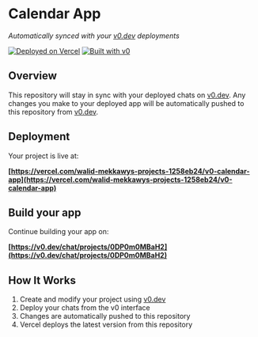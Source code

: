 # Calendar App

*Automatically synced with your [v0.dev](https://v0.dev) deployments*

[![Deployed on Vercel](https://img.shields.io/badge/Deployed%20on-Vercel-black?style=for-the-badge&logo=vercel)](https://vercel.com/walid-mekkawys-projects-1258eb24/v0-calendar-app)
[![Built with v0](https://img.shields.io/badge/Built%20with-v0.dev-black?style=for-the-badge)](https://v0.dev/chat/projects/0DP0m0MBaH2)

## Overview

This repository will stay in sync with your deployed chats on [v0.dev](https://v0.dev).
Any changes you make to your deployed app will be automatically pushed to this repository from [v0.dev](https://v0.dev).

## Deployment

Your project is live at:

**[https://vercel.com/walid-mekkawys-projects-1258eb24/v0-calendar-app](https://vercel.com/walid-mekkawys-projects-1258eb24/v0-calendar-app)**

## Build your app

Continue building your app on:

**[https://v0.dev/chat/projects/0DP0m0MBaH2](https://v0.dev/chat/projects/0DP0m0MBaH2)**

## How It Works

1. Create and modify your project using [v0.dev](https://v0.dev)
2. Deploy your chats from the v0 interface
3. Changes are automatically pushed to this repository
4. Vercel deploys the latest version from this repository